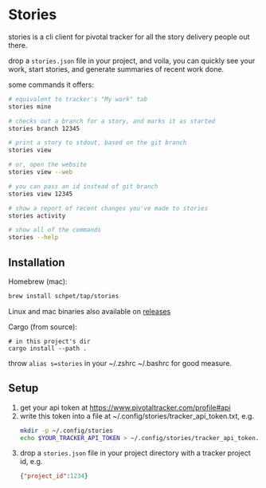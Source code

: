 # Stories

stories is a cli client for pivotal tracker for all the story delivery people out there.

drop a `stories.json` file in your project, and voila, you can quickly see your work, start stories, and generate summaries of recent work done.

some commands it offers:

```bash
# equivalent to tracker's "My work" tab
stories mine

# checks out a branch for a story, and marks it as started
stories branch 12345

# print a story to stdout, based on the git branch
stories view

# or, open the website
stories view --web

# you can pass an id instead of git branch
stories view 12345

# show a report of recent changes you've made to stories
stories activity

# show all of the commands
stories --help
```

## Installation

Homebrew (mac):

```sh
brew install schpet/tap/stories
```

Linux and mac binaries also available on [releases](https://github.com/schpet/stories/releases)

Cargo (from source):

```
# in this project's dir
cargo install --path .
```

throw `alias s=stories` in your ~/.zshrc ~/.bashrc for good measure.

## Setup

1. get your api token at https://www.pivotaltracker.com/profile#api
2. write this token into a file at ~/.config/stories/tracker_api_token.txt, e.g.
   ```bash
   mkdir -p ~/.config/stories
   echo $YOUR_TRACKER_API_TOKEN > ~/.config/stories/tracker_api_token.txt
   ```
3. drop a `stories.json` file in your project directory with a tracker project id, e.g. 
   ```json
   {"project_id":1234}
   ```

